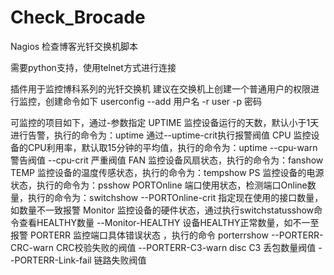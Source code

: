 # Check_Brocade

Nagios 检查博客光钎交换机脚本

需要python支持，使用telnet方式进行连接

插件用于监控博科系列的光钎交换机
建议在交换机上创建一个普通用户的权限进行监控，创建命令如下
userconfig --add 用户名  -r user -p 密码

可监控的项目如下，通过-参数指定
UPTIME  监控设备运行的天数，默认小于1天进行告警，执行的命令为：uptime
                        通过--uptime-crit执行报警阀值
CPU     监控设备的CPU利用率，默认取15分钟的平均值，执行的命令为：uptime
        --cpu-warn  警告阀值
        --cpu-crit  严重阀值
FAN     监控设备风扇状态，执行的命令为：fanshow
TEMP    监控设备的温度传感状态，执行的命令为：tempshow
PS      监控设备的电源状态，执行的命令为：psshow
PORTOnline 端口使用状态，检测端口Online数量，执行的命令为：switchshow
        --PORTOnline-crit  指定现在使用的接口数量，如数量不一致报警
Monitor 监控设备的硬件状态，通过执行switchstatusshow命令查看HEALTHY数量
        --Monitor-HEALTHY  设备HEALTHY正常数量，如不一至报警
PORTERR 监控端口具体错误状态 ，执行的命令 porterrshow
        --PORTERR-CRC-warn    CRC校验失败的阀值
        --PORTERR-C3-warn     disc C3  丢包数量阀值
        --PORTERR-Link-fail    链路失败阀值
